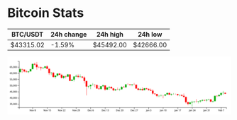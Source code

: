 # Bitcoin Stats

BTC/USDT|24h change|24h high|24h low|
|---|---|---|---|
|$43315.02|-1.59%|$45492.00|$42666.00|

<img src="./chart.svg">
